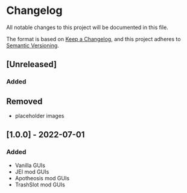 # Changelog

All notable changes to this project will be documented in this file.

The format is based on [Keep a Changelog](//keepachangelog.com/en/1.0.0/),
and this project adheres to [Semantic Versioning](//semver.org/spec/v2.0.0.html).

## [Unreleased]
### Added

## Removed
- placeholder images

## [1.0.0] - 2022-07-01
### Added
 - Vanilla GUIs
 - JEI mod GUIs
 - Apotheosis mod GUIs
 - TrashSlot mod GUIs
